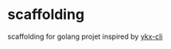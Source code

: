 # scaffolding
scaffolding for golang projet
inspired by [ykx-cli](https://github.com/Yingkaixiang/ykx-cli)
